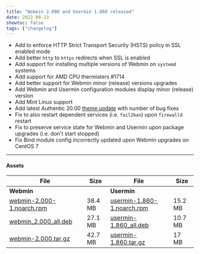 ```yaml
---
title: "Webmin 2.000 and Usermin 1.860 released"
date: 2022-08-23
showtoc: false
tags: ["changelog"]
---
```


* Add to enforce HTTP Strict Transport Security (HSTS) policy in SSL enabled mode
* Add better `http` to `https` redirects when SSL is enabled
* Add support for installing multiple versions of Webmin on `systemd` systems
* Add support for AMD CPU thermisters #1714
* Add better support for Webmin minor (release) versions upgrades
* Add Webmin and Usermin configuration modules display minor (release) version
* Add Mint Linux support
* Add latest Authentic 20.00 [theme update](https://github.com/webmin/authentic-theme/releases/tag/20.00) with number of bug fixes
* Fix to also restart dependent services (i.e. `fail2ban`) upon `firewalld` restart
* Fix to preserve service state for Webmin and Usermin upon package upgrades (i.e. don't start stopped)
* Fix Bind module config incorrectly updated upon Webmin upgrades on CentOS 7

---

#### Assets

| File                       | Size | File                       | Size |
| -------------------------- | -----| -------------------------- | ---- |
| **Webmin**                 |      | **Usermin**                |      |
|[webmin-2.000-1.noarch.rpm](https://github.com/webmin/webmin/releases/download/2.000/webmin-2.000-1.noarch.rpm) | 38.4 MB | [usermin-1.860-1.noarch.rpm](https://github.com/webmin/usermin/releases/download/1.860/usermin-1.860-1.noarch.rpm) | 15.2 MB |
|[webmin_2.000_all.deb](https://github.com/webmin/webmin/releases/download/2.000/webmin_2.000_all.deb)           | 27.1 MB | [usermin-1.860_all.deb](https://github.com/webmin/usermin/releases/download/1.860/usermin_1.860_all.deb)           | 10.7 MB |
|[webmin-2.000.tar.gz](https://github.com/webmin/webmin/releases/download/2.000/webmin-2.000.tar.gz)             | 42.7 MB | [usermin-1.860.tar.gz](https://github.com/webmin/usermin/releases/download/1.860/usermin-1.860.tar.gz)             | 17 MB   |

